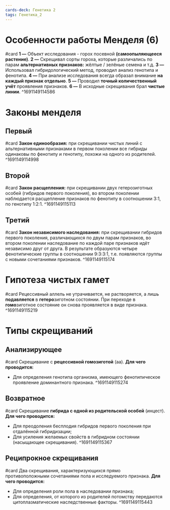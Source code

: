 ```yaml
---
cards-deck: Генетика 2
tags: Генетика_2
---
```


# Особенности работы Менделя (6)
#card 
**1 —** Объект исследования - горох посевной **(самоопыляющееся растение)**.
**2 —** Скрещивал сорты гороха, которые различались по парам **альтернативных признаков:** жёлтые / зелёные семена и т.д.
**3 —** Использовал гибридологический метод, проводил анализ генотипа и фенотипа.
**4 —** При анализе исследования всегда образал внимание **на каждый признак отдельно**.
**5 —** Проводил **точный количественный учёт** проявления признаков.
**6 —** В исходные скрещивания брал **чистые линии**.
^1691149114586

# Законы менделя

## Первый
#card 
**Закон единообразия:** при скрещивании чистых линий с альтернативными признаками в первом поколении все гибриды одинаковы по фенотипу и генотипу, похожи на одного из родителей.
^1691149114998

## Второй
#card 
**Закон расщепления:** при скрещивании двух гетерозиготных особей (гибридов первого поколения), во втором поколении наблюдается расщепление признаков по фенотипу в соотношении 3:1, по генотипу 1:2:1.
^1691149115113

## Третий 
#card 
**Закон независимого наследования:** при скрещивании гибридов первого поколения, различающихся по двум парам признаков, во втором поколении наследование по каждой паре признаков идёт независимо друг от друга.
В результате образуются четыре фенотипические группы в соотношении 9:3:3:1, т.е. появляются группы с новыми сочетаниями признаков.
^1691149115174

# Гипотеза чистых гамет
#card 
Рецессивный аллель не утрачивается, не растворяется, а лишь **подавляется** в **гетеро**зиготном состоянии.
При переходе в **гомо**зиготное состояние он снова проявляется в виде признака.
^1691149115219

# Типы скрещиваний

## Анализирующее
#card 
Скрещивание с **рецессивной гомозиготой** (aa).
**Для чего проводится:**
* Для определения генотипа организма, имеющего фенотипическое проявление доминантного признака.
^1691149115274

## Возвратное
#card 
Скрещивание **гибрида с одной из родительской особей** (инцест).
**Для чего проводится:**
* Для преодоления бесплодия гибридов первого поколения при отдалённой гибридизации;
* Для усиления желаемых свойств в гибридном состоянии (насыщающее скрещивания).
^1691149115367

## Реципрокное скрещивания
#card 
Два скрещивания, характеризующихся прямо противоположными сочетаниями пола и исследуемого признака.
**Для чего проводится:**
* Для определения роли пола в наследовании признака;
* Для определения, от которого из родителей потомству передаются цитоплазматические наследственные факторы.
^1691149115443
